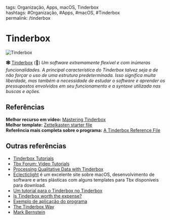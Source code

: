 tags: Organização, Apps, macOS, Tinderbox    
hashtags: #Organização, #Apps, #macOS, #Tinderbox  
permalink: /tinderbox

# Tinderbox  
  
![Tinderbox](./img/apps/__Tind.png)  
    
**🕸️** [Tinderbox](http://www.eastgate.com) () *Um software extremamente flexível e com inúmeras funcionalidades. A principal característica do Tinderbox talvez seja a de não forçar o uso de uma estrutura predeterminada. Isso significa muita liberdade, mas também a necessidade de estudar o software e aprender os pressupostos envolvidos em seu funcionamento e a syntaxe utilizada nas buscas e ações.*  
  
## Referências

**Melhor recurso em vídeo:** [Mastering Tinderbox](https://www.youtube.com/watch?v=AQCp8tVRJSg&list=PL6MVDtSfcKxd2XLpenMAd9H4VknDyn6oz)  
**Melhor template:** [Zettelkasten starter file](http://forum.eastgate.com/t/a-tinderbox-zettelkasten-starter-file/3271)  
**Referência mais completa sobre o programa:** [A Tinderbox Reference File](http://atbref.com//)  

## Outras referências

- [Tinderbox Tutorials](http://www.acrobatfaq.com/tb_clarify/index.html)
- [Tbx Forum: Video Tutorials](http://forum.eastgate.com/c/Videos-to-help-you-get-started/17)
- [Processing Qualitative Data with Tinderbox](https://vimeo.com/8772338)
- [Eclecticlight](https://eclecticlight.co/tag/eastgate/) é um excelente site sobre macOS, desenvolvimento de software e artes plásticas com alguns templates para Tbx disponíveis para download.
- [Um tutorial para o Tinderbox no Tinderbox](http://forum.eastgate.com/t/a-tutorial-for-tinderbox-in-tinderbox/2554)  
- [Is Tinderbox worth the expense?](https://welcometosherwood.wordpress.com/2019/05/11/is-tinderbox-worth-the-expense/)  
- [Exemplo de aplicação do programa](https://discourse.devontechnologies.com/t/tinderbox-users/22984/28?u=)  
- [The Tinderbox Way](http://changyun.net)  
- [Mark Bernstein](https://www.markbernstein.org)  
  